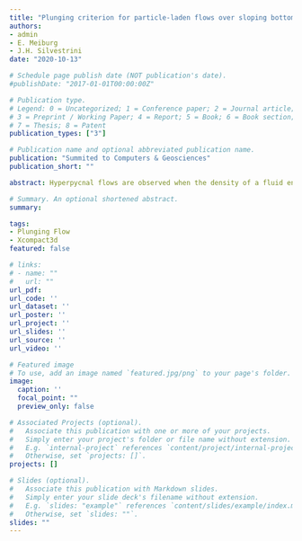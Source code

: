 ```yaml
---
title: "Plunging criterion for particle-laden flows over sloping bottoms: three-dimensional turbulence-resolving simulations"
authors:
- admin
- E. Meiburg
- J.H. Silvestrini
date: "2020-10-13"

# Schedule page publish date (NOT publication's date).
#publishDate: "2017-01-01T00:00:00Z"

# Publication type.
# Legend: 0 = Uncategorized; 1 = Conference paper; 2 = Journal article;
# 3 = Preprint / Working Paper; 4 = Report; 5 = Book; 6 = Book section;
# 7 = Thesis; 8 = Patent
publication_types: ["3"]

# Publication name and optional abbreviated publication name.
publication: "Summited to Computers & Geosciences"
publication_short: ""

abstract: Hyperpycnal flows are observed when the density of a fluid entering into a quiescent basin is greater than that of the ambient fluid. This difference can be due to temperature, salinity, turbidity, concentration, or a combination of them. Over a sloping bottom, the inflowing momentum decreases progressively until a critical point is reached where the inflow plunges under the ambient fluid and flows along the bed as an underflow density current. In the present work, a new equation is proposed in order to predict the critical depth for plunging, i.e., the plunging criterion. The high spatiotemporal resolution from twelve original numerical simulations allows us to validate the initial hypotheses established, in addition to numerical and experimental data available in the literature, and good agreement is found between them. The proposed plunging criterion may assist in the design of future experimental or numerical works.

# Summary. An optional shortened abstract.
summary:

tags:
- Plunging Flow
- Xcompact3d
featured: false

# links:
# - name: ""
#   url: ""
url_pdf:
url_code: ''
url_dataset: ''
url_poster: ''
url_project: ''
url_slides: ''
url_source: ''
url_video: ''

# Featured image
# To use, add an image named `featured.jpg/png` to your page's folder.
image:
  caption: ''
  focal_point: ""
  preview_only: false

# Associated Projects (optional).
#   Associate this publication with one or more of your projects.
#   Simply enter your project's folder or file name without extension.
#   E.g. `internal-project` references `content/project/internal-project/index.md`.
#   Otherwise, set `projects: []`.
projects: []

# Slides (optional).
#   Associate this publication with Markdown slides.
#   Simply enter your slide deck's filename without extension.
#   E.g. `slides: "example"` references `content/slides/example/index.md`.
#   Otherwise, set `slides: ""`.
slides: ""
---
```

